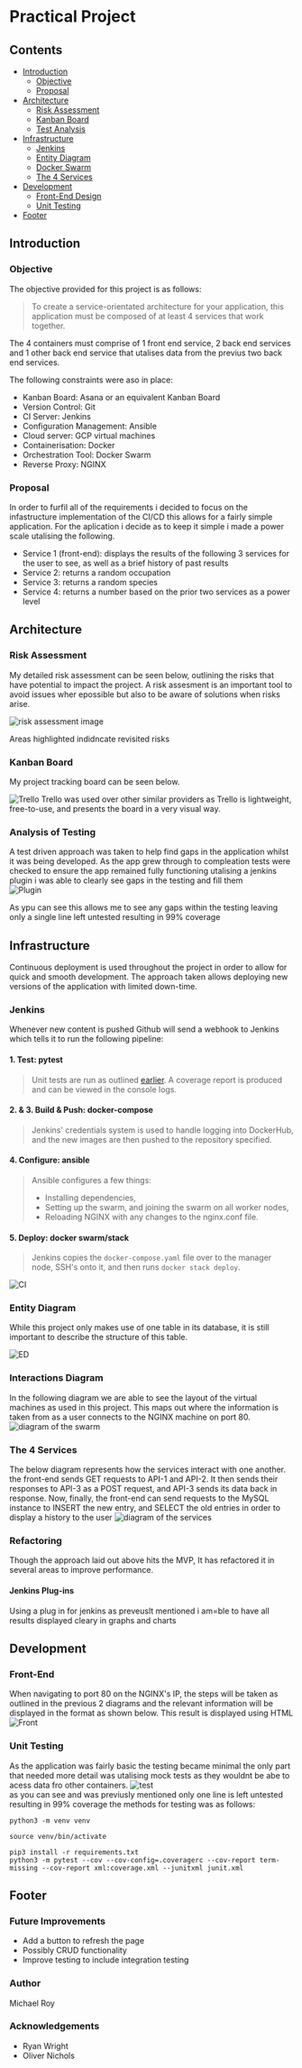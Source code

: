# Practical Project

## Contents
* [Introduction](#introduction) 
  * [Objective](#objective)
  * [Proposal](#proposal)
* [Architecture](#architecture)
  * [Risk Assessment](#risk-assessment)
  * [Kanban Board](#kanban-board)
  * [Test Analysis](#analysis-of-testing)
* [Infrastructure](#infrastructure)
  * [Jenkins](#jenkins)
  * [Entity Diagram](#entity-diagram)
  * [Docker Swarm](#interactions-diagram)
  * [The 4 Services](#the-4-services)
* [Development](#development)
  * [Front-End Design](#front-end)
  * [Unit Testing](#unit-testing)
* [Footer](#footer)

## Introduction
### Objective
The objective provided for this project is as follows:
> To create a service-orientated architecture for your application, this application must be composed of at least 4 services that work together.

The 4 containers must comprise of 1 front end service, 2 back end services and 1 other back end service that utalises data from the previus two back end services.

The following constraints were aso in place:
* Kanban Board: Asana or an equivalent Kanban Board
* Version Control: Git
* CI Server: Jenkins
* Configuration Management: Ansible
* Cloud server: GCP virtual machines
* Containerisation: Docker
* Orchestration Tool: Docker Swarm
* Reverse Proxy: NGINX

### Proposal
In order to furfil all of the requirements i decided to focus on the infastructure implementation of the CI/CD this allows for a fairly simple application. For the aplication i decide as to keep it simple i made a power scale utalising the following.
* Service 1 (front-end): displays the results of the following 3 services for the user to see, as well as a brief history of past results
* Service 2: returns a random occupation
* Service 3: returns a random species
* Service 4: returns a number based on the prior two services as a power level

## Architecture
### Risk Assessment
My detailed risk assessment can be seen below, outlining the risks that have potential to impact the project. A risk  assesment is an important tool to avoid issues wher epossible but also to be aware of solutions when risks arise.

![risk assessment image](images/RI.PNG)

Areas highlighted indidncate revisited risks

### Kanban Board
My project tracking board can be seen below. 

![Trello](images/Trello.PNG)
Trello was used over other similar providers as Trello is lightweight, free-to-use, and presents the board in a very visual way.

### Analysis of Testing
A test driven approach was taken to help find gaps in the application whilst it was being developed. As the app grew through to compleation tests were checked to ensure the app remained fully functioning 
utalising a jenkins plugin i was able to clearly see gaps in the testing and fill them  
![Plugin](images/test_analysis.PNG)

As ypu can see this allows me to see any gaps within the testing leaving only a single line left untested resulting in 99% coverage

## Infrastructure
Continuous deployment is used throughout the project in order to allow for quick and smooth development. The approach taken allows deploying new versions of the application with limited down-time.

### Jenkins
Whenever new content is pushed Github will send a webhook to Jenkins which tells it to run the following pipeline:

#### **1.** Test: pytest  
> Unit tests are run as outlined [earlier](#analysis-of-testing). A coverage report is produced and can be viewed in the console logs. 

#### **2.** & **3.** Build & Push: docker-compose  
> Jenkins' credentials system is used to handle logging into DockerHub, and the new images are then pushed to the repository specified.

#### **4.** Configure: ansible 
> Ansible configures a few things:
> * Installing dependencies,
> * Setting up the swarm, and joining the swarm on all worker nodes,
> * Reloading NGINX with any changes to the nginx.conf file.

#### **5.** Deploy: docker swarm/stack 
> Jenkins copies the `docker-compose.yaml` file over to the manager node, SSH's onto it, and then runs `docker stack deploy`.

![CI](images/ci.png)
### Entity Diagram
While this project only makes use of one table in its database, it is still important to describe the structure of this table.

![ED](images/entity_diagram.PNG)

### Interactions Diagram
In the following diagram we are able to see the layout of the virtual machines as used in this project. This maps out where the information is taken from as a user connects to the NGINX machine on port 80.
![diagram of the swarm](./images/lb.PNG)

### The 4 Services
The below diagram represents how the services interact with one another. 
the front-end sends GET requests to API-1 and API-2. It then sends their responses to API-3 as a POST request, and API-3 sends its data back in response. Now, finally, the front-end can send requests to the MySQL instance to INSERT the new entry, and SELECT the old entries in order to display a history to the user 
![diagram of the services](./images/serve.PNG)

### Refactoring
 Though the approach laid out above hits the MVP, It has refactored it in several areas to improve performance.

#### Jenkins Plug-ins 
Using a plug in for jenkins as preveuslt mentioned i am=ble to have all results displayed cleary in graphs and charts 

## Development
### Front-End
When navigating to port 80 on the NGINX's IP, the steps will be taken as outlined in the previous 2 diagrams and the relevant information will be displayed in the format as shown below. This result is displayed using HTML
![Front](./images/app.PNG)

### Unit Testing
As the application was fairly basic the testing became minimal the only part that needed more detail was utalising mock tests as they wouldnt be abe to acess data fro other containers.
![test](./images/test.PNG)<br>
as you can see and was previusly mentioned only one line is left untested resulting in 99% coverage the methods for testing was as follows:

```sudo apt-get install python3-venv -y
python3 -m venv venv

source venv/bin/activate

pip3 install -r requirements.txt
python3 -m pytest --cov --cov-config=.coveragerc --cov-report term-missing --cov-report xml:coverage.xml --junitxml junit.xml

```
## Footer
### Future Improvements
* Add a button to refresh the page
* Possibly CRUD functionality
* Improve testing to include integration testing

### Author
Michael Roy
### Acknowledgements
* Ryan Wright
* Oliver Nichols